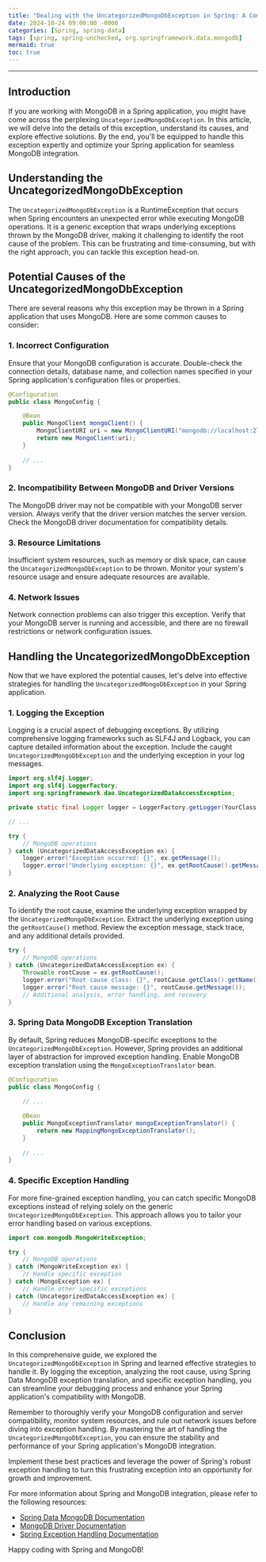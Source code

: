 ```yaml
---
title: "Dealing with the UncategorizedMongoDbException in Spring: A Comprehensive Guide"
date: 2024-10-24 09:00:00 -0000
categories: [Spring, spring-data]
tags: [spring, spring-unchecked, org.springframework.data.mongodb]
mermaid: true
toc: true
---
```



---

## Introduction

If you are working with MongoDB in a Spring application, you might have come across the perplexing `UncategorizedMongoDbException`. In this article, we will delve into the details of this exception, understand its causes, and explore effective solutions. By the end, you'll be equipped to handle this exception expertly and optimize your Spring application for seamless MongoDB integration.

## Understanding the UncategorizedMongoDbException

The `UncategorizedMongoDbException` is a RuntimeException that occurs when Spring encounters an unexpected error while executing MongoDB operations. It is a generic exception that wraps underlying exceptions thrown by the MongoDB driver, making it challenging to identify the root cause of the problem. This can be frustrating and time-consuming, but with the right approach, you can tackle this exception head-on.

## Potential Causes of the UncategorizedMongoDbException

There are several reasons why this exception may be thrown in a Spring application that uses MongoDB. Here are some common causes to consider:

### 1. Incorrect Configuration

Ensure that your MongoDB configuration is accurate. Double-check the connection details, database name, and collection names specified in your Spring application's configuration files or properties.

```java
@Configuration
public class MongoConfig {

    @Bean
    public MongoClient mongoClient() {
        MongoClientURI uri = new MongoClientURI("mongodb://localhost:27017/myDB");
        return new MongoClient(uri);
    }
    
    // ...
}
```

### 2. Incompatibility Between MongoDB and Driver Versions

The MongoDB driver may not be compatible with your MongoDB server version. Always verify that the driver version matches the server version. Check the MongoDB driver documentation for compatibility details.

### 3. Resource Limitations

Insufficient system resources, such as memory or disk space, can cause the `UncategorizedMongoDbException` to be thrown. Monitor your system's resource usage and ensure adequate resources are available.

### 4. Network Issues

Network connection problems can also trigger this exception. Verify that your MongoDB server is running and accessible, and there are no firewall restrictions or network configuration issues.

## Handling the UncategorizedMongoDbException

Now that we have explored the potential causes, let's delve into effective strategies for handling the `UncategorizedMongoDbException` in your Spring application.

### 1. Logging the Exception

Logging is a crucial aspect of debugging exceptions. By utilizing comprehensive logging frameworks such as SLF4J and Logback, you can capture detailed information about the exception. Include the caught `UncategorizedMongoDbException` and the underlying exception in your log messages.

```java
import org.slf4j.Logger;
import org.slf4j.LoggerFactory;
import org.springframework.dao.UncategorizedDataAccessException;

private static final Logger logger = LoggerFactory.getLogger(YourClass.class);

// ...

try {
    // MongoDB operations
} catch (UncategorizedDataAccessException ex) {
    logger.error("Exception occurred: {}", ex.getMessage());
    logger.error("Underlying exception: {}", ex.getRootCause().getMessage());
}
```

### 2. Analyzing the Root Cause

To identify the root cause, examine the underlying exception wrapped by the `UncategorizedMongoDbException`. Extract the underlying exception using the `getRootCause()` method. Review the exception message, stack trace, and any additional details provided.

```java
try {
    // MongoDB operations
} catch (UncategorizedDataAccessException ex) {
    Throwable rootCause = ex.getRootCause();
    logger.error("Root cause class: {}", rootCause.getClass().getName());
    logger.error("Root cause message: {}", rootCause.getMessage());
    // Additional analysis, error handling, and recovery
}
```

### 3. Spring Data MongoDB Exception Translation

By default, Spring reduces MongoDB-specific exceptions to the `UncategorizedMongoDbException`. However, Spring provides an additional layer of abstraction for improved exception handling. Enable MongoDB exception translation using the `MongoExceptionTranslator` bean.

```java
@Configuration
public class MongoConfig {
  
    // ...

    @Bean
    public MongoExceptionTranslator mongoExceptionTranslator() {
        return new MappingMongoExceptionTranslator();
    }
    
    // ...
}
```

### 4. Specific Exception Handling

For more fine-grained exception handling, you can catch specific MongoDB exceptions instead of relying solely on the generic `UncategorizedMongoDbException`. This approach allows you to tailor your error handling based on various exceptions.

```java
import com.mongodb.MongoWriteException;

try {
    // MongoDB operations
} catch (MongoWriteException ex) {
    // Handle specific exception
} catch (MongoException ex) {
    // Handle other specific exceptions
} catch (UncategorizedDataAccessException ex) {
    // Handle any remaining exceptions
}
```

## Conclusion

In this comprehensive guide, we explored the `UncategorizedMongoDbException` in Spring and learned effective strategies to handle it. By logging the exception, analyzing the root cause, using Spring Data MongoDB exception translation, and specific exception handling, you can streamline your debugging process and enhance your Spring application's compatibility with MongoDB.

Remember to thoroughly verify your MongoDB configuration and server compatibility, monitor system resources, and rule out network issues before diving into exception handling. By mastering the art of handling the `UncategorizedMongoDbException`, you can ensure the stability and performance of your Spring application's MongoDB integration.

Implement these best practices and leverage the power of Spring's robust exception handling to turn this frustrating exception into an opportunity for growth and improvement.

For more information about Spring and MongoDB integration, please refer to the following resources:

- [Spring Data MongoDB Documentation](https://docs.spring.io/spring-data/mongodb/docs/current/reference/html/#reference)
- [MongoDB Driver Documentation](https://mongodb.github.io/mongo-java-driver/)
- [Spring Exception Handling Documentation](https://docs.spring.io/spring-framework/docs/current/reference/html/web.html#mvc-ann-exceptionhandler)

Happy coding with Spring and MongoDB!

